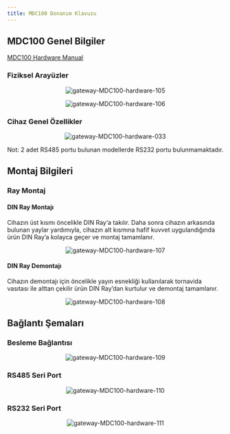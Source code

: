 ```yaml
---
title: MDC100 Donanım Klavuzu
---
```

## MDC100 Genel Bilgiler

[MDC100 Hardware Manual](https://www.mikrodev.com/wp-content/uploads/2025/08/MIKRODEV_HM_MDC100.pdf)

### Fiziksel Arayüzler

<center>

![gateway-MDC100-hardware-105](/img/gateway-MDC100-hardware-105.png)

</center>

<center>

![gateway-MDC100-hardware-106](/img/gateway-MDC100-hardware-106.png)

</center>

### Cihaz Genel Özellikler

<center>

![gateway-MDC100-hardware-033](/img/gateway-MDC100-hardware-033.png)

</center>

Not: 2 adet RS485 portu bulunan modellerde RS232 portu bulunmamaktadır.

## Montaj Bilgileri

### Ray Montaj

#### DIN Ray Montajı

Cihazın üst kısmı öncelikle DIN Ray‘a takılır. Daha sonra cihazın arkasında bulunan yaylar
yardımıyla, cihazın alt kısmına hafif kuvvet uygulandığında ürün DIN Ray’a kolayca geçer
ve montaj tamamlanır.

<center>

![gateway-MDC100-hardware-107](/img/gateway-MDC100-hardware-107.png)

</center>

#### DIN Ray Demontajı
Cihazın demontajı için öncelikle yayın esnekliği kullanılarak tornavida vasıtası ile alttan
çekilir ürün DIN Ray’dan kurtulur ve demontaj tamamlanır.

<center>

![gateway-MDC100-hardware-108](/img/gateway-MDC100-hardware-108.png)

</center>

## Bağlantı Şemaları

### Besleme Bağlantısı

<center>

![gateway-MDC100-hardware-109](/img/gateway-MDC100-hardware-109.png)

</center>

### RS485 Seri Port

<center>

![gateway-MDC100-hardware-110](/img/gateway-MDC100-hardware-110.png)

</center>

### RS232 Seri Port

<center>

![gateway-MDC100-hardware-111](/img/gateway-MDC100-hardware-111.png)

</center>
